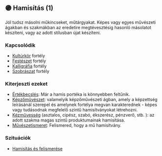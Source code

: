 ## 🟣 Hamisítás (1)

Jól tudsz másolni műkincseket, műtárgyakat. Képes vagy egyes művészeti ágakban és szakmákban az eredetire megtévesztésig hasonló másolatot készíteni, vagy az adott stílusban újat készíteni.

### Kapcsolódik

- [Kultúrkör](../fortelyok.kiemelt/kulturkor.md) fortély
- [Festészet](../fortelyok.szabad/festeszet.md) fortély
- [Kalligráfia](../fortelyok.szabad/kalligrafia.md) fortély
- [Szobrászat](../fortelyok.szabad/szobraszat.md) fortély

### Kiterjeszti ezeket

- [Értékbecslés](../kepzettsegek.szekunder/ertekbecsles.md): Már a hamis portéka is könnyebben feltűnik.
- [Képzőművészet](../kepzettsegek.szekunder/kepzomuveszet.md): valamelyik képzőművészeti ágban, amely a képzettség leírásánál szerepel és amelynek fortélya megvan karakterednek - képes vagy tudásodnak megfelelő szintű hamisítványokat létrehozni.
- [Kézművesség](../kepzettsegek.szekunder/kezmuvesseg.md) (asztalos, cipész, szabó, ékszerész, pénzverő, stb. ): az adott szakma magas szintű produktumainak hamisítása.
- [Művészetismeret](../kepzettsegek.szekunder/muveszetismeret.md): Felismered, hogy a mű hamisítvány.

### Szituációk

- [Hamisítás és felismerése](../szituaciok/hamisitas_es_felismerese.md)
